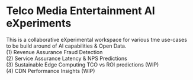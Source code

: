# Telco Media Entertainment AI eXperiments
This is a collaborative eXperimental workspace for various tme use-cases to be build around of AI capabilities & Open Data.<br>
(1) Revenue Assurance Fraud Detection<br>
(2) Service Assurance Latency & NPS Predictions<br>
(3) Sustainable Edge Computing TCO vs ROI predictions (WIP)<br> 
(4) CDN Performance Insights (WIP) <br>